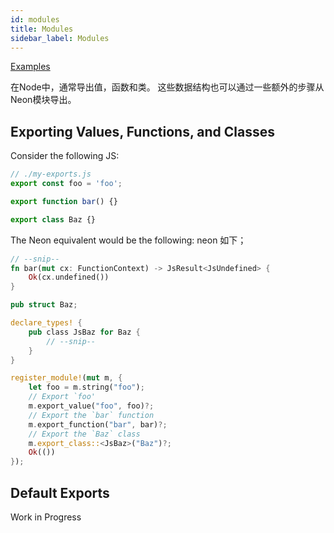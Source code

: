 ```yaml
---
id: modules
title: Modules
sidebar_label: Modules
---
```


[Examples](https://github.com/neon-bindings/examples/tree/master/modules)

在Node中，通常导出值，函数和类。 这些数据结构也可以通过一些额外的步骤从Neon模块导出。
## Exporting Values, Functions, and Classes

Consider the following JS:

```js
// ./my-exports.js
export const foo = 'foo';

export function bar() {}

export class Baz {}
```

The Neon equivalent would be the following: neon 如下；

```rust
// --snip--
fn bar(mut cx: FunctionContext) -> JsResult<JsUndefined> {
    Ok(cx.undefined())
}

pub struct Baz;

declare_types! {
    pub class JsBaz for Baz {
        // --snip--
    }
}

register_module!(mut m, {
    let foo = m.string("foo");
    // Export `foo'
    m.export_value("foo", foo)?;
    // Export the `bar` function
    m.export_function("bar", bar)?;
    // Export the `Baz` class
    m.export_class::<JsBaz>("Baz")?;
    Ok(())
});
```

## Default Exports

Work in Progress
